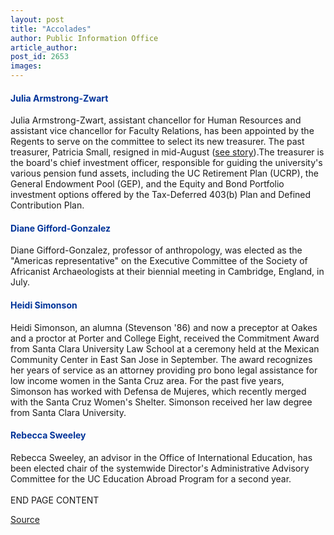 ```yaml
---
layout: post
title: "Accolades"
author: Public Information Office
article_author: 
post_id: 2653
images:
---
```


<h4>
  <font color="#003399">Julia Armstrong-Zwart</font>
</h4>
<p>
  Julia Armstrong-Zwart, assistant chancellor for Human Resources and assistant vice chancellor for Faculty Relations, has been appointed by the Regents to serve on the committee to select its new treasurer. The past treasurer, Patricia Small, resigned in mid-August (<a href="http://www.ucsc.edu/currents/00-01/08-14/ucop.small.html">see story</a>).The treasurer is the board's chief investment officer, responsible for guiding the university's various pension fund assets, including the UC Retirement Plan (UCRP), the General Endowment Pool (GEP), and the Equity and Bond Portfolio investment options offered by the Tax-Deferred 403(b) Plan and Defined Contribution Plan.
</p>
<h4>
  <font color="#003399">Diane Gifford-Gonzalez</font>
</h4>
<p>
  Diane Gifford-Gonzalez, professor of anthropology, was elected as the<br>
  "Americas representative" on the Executive Committee of the Society of Africanist Archaeologists at their biennial meeting in Cambridge, England, in July.
</p>
<h4>
  <font color="#003399">Heidi Simonson</font>
</h4>
<p>
  Heidi Simonson, an alumna (Stevenson '86) and now a preceptor at Oakes and a proctor at Porter and College Eight, received the Commitment Award from Santa Clara University Law School at a ceremony held at the Mexican Community Center in East San Jose in September. The award recognizes her years of service as an attorney providing pro bono legal assistance for low income women in the Santa Cruz area. For the past five years, Simonson has worked with Defensa de Mujeres, which recently merged with the Santa Cruz Women's Shelter. Simonson received her law degree from Santa Clara University.
</p>
<h4>
  <font color="#003399">Rebecca Sweeley</font>
</h4>
<p>
  Rebecca Sweeley, an advisor in the Office of International Education, has been elected chair of the systemwide Director's Administrative Advisory Committee for the UC Education Abroad Program for a second year.<br>
  <br>
  END PAGE CONTENT
</p>
<p><a href="http://www1.ucsc.edu/currents/00-01/10-09/accolades.html" title="Permalink to accolades">Source</a></p>
